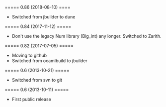 ===== 0.86 (2018-08-10) ====
  * Switched from jbuilder to dune

===== 0.84 (2017-11-12) =====
  * Don't use the legacy Num library (Big_int) any longer. Switched to Zarith.

===== 0.82 (2017-07-05) =====
  * Moving to github
  * Switched from ocamlbuild to jbuilder

===== 0.6 (2013-10-21) =====
  * Switched from svn to git

===== 0.6 (2013-10-11) =====
  * First public release

